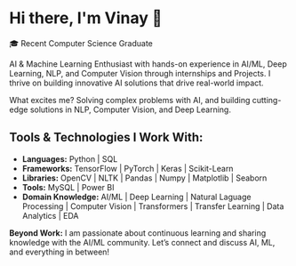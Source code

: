 # Hi there, I'm Vinay 👋
🎓 Recent Computer Science Graduate

AI & Machine Learning Enthusiast with hands-on experience in AI/ML, Deep Learning, NLP, and Computer Vision through internships and Projects.
I thrive on building innovative AI solutions that drive real-world impact.

What excites me? Solving complex problems with AI, and building cutting-edge solutions in NLP, Computer Vision, and Deep Learning.

## Tools & Technologies I Work With:

- **Languages:** Python | SQL
- **Frameworks:** TensorFlow | PyTorch | Keras | Scikit-Learn
- **Libraries:** OpenCV | NLTK | Pandas | Numpy | Matplotlib | Seaborn
- **Tools:** MySQL | Power BI
- **Domain Knowledge:** AI/ML | Deep Learning | Natural Laguage Processing | Computer Vision | Transformers | Transfer Learning | Data Analytics | EDA

**Beyond Work:** I am passionate about continuous learning and sharing knowledge with the AI/ML community. Let’s connect and discuss AI, ML, and everything in between!

